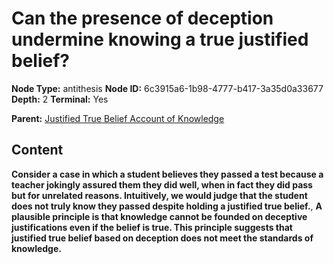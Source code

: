 # Can the presence of deception undermine knowing a true justified belief?

**Node Type:** antithesis
**Node ID:** 6c3915a6-1b98-4777-b417-3a35d0a33677
**Depth:** 2
**Terminal:** Yes

**Parent:** [Justified True Belief Account of Knowledge](justified-true-belief-account-of-knowledge.md)

## Content

**Consider a case in which a student believes they passed a test because a teacher jokingly assured them they did well, when in fact they did pass but for unrelated reasons. Intuitively, we would judge that the student does not truly know they passed despite holding a justified true belief.**, **A plausible principle is that knowledge cannot be founded on deceptive justifications even if the belief is true. This principle suggests that justified true belief based on deception does not meet the standards of knowledge.**
